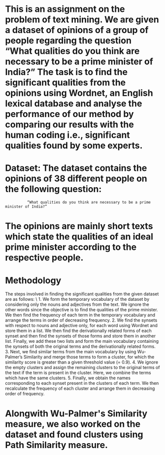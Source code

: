 # This is an assignment on the problem of text mining. We are given a dataset of opinions of a group of people regarding the question “What qualities do you think are necessary to be a prime minister of India?” The task is to find the significant qualities from the opinions using Wordnet, an English lexical database and analyse the performance of our method by comparing our results with the human coding i.e., significant qualities found by some experts.
# Dataset: The dataset contains the opinions of 38 different people on the following question:
              “What qualities do you think are necessary to be a prime minister of India?”
# The opinions are mainly short texts which state the qualities of an ideal prime minister according to the respective people.

# Methodology
The steps involved in finding the significant qualities from the given dataset are as follows: \\
	1. We form the temporary vocabulary of the dataset by considering only the nouns and adjectives from the text. We ignore the other words since the objective is to find the qualities of the prime minister. We then find the frequency of each term in the temporary vocabulary and arrange the terms in order of decreasing frequency.
	2. We find the synsets with respect to nouns and adjective only, for each word using Wordnet and store them in a list. We then find the derivationally related forms of each synset and then find the synsets of those forms and store them in another list. Finally, we add these two lists and form the main vocabulary containing the synsets of both the original terms and the derivationally related forms.
	3. Next, we find similar terms from the main vocabulary by using Wu-Palmer’s Similarity and merge those terms to form a cluster, for which the similarity score is greater than a given threshold value (= 0.9).
	4. We ignore the empty clusters and assign the remaining clusters to the original terms of the text if the term is present in the cluster. Here, we combine the terms which have the same clusters.
	5. Finally, we obtain the names corresponding to each synset present in the clusters of each term. We then recalculate the frequency of each cluster and arrange them in decreasing order of frequency.

# Alongwith Wu-Palmer's Similarity measure, we also worked on the dataset and found clusters using Path Similarity measure.
